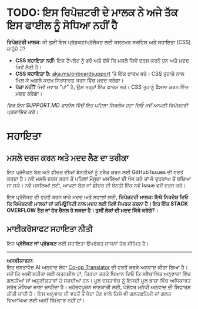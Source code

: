 <!--
CO_OP_TRANSLATOR_METADATA:
{
  "original_hash": "b7244261ee19497082edf33bcce64717",
  "translation_date": "2025-09-09T18:51:59+00:00",
  "source_file": "SUPPORT.md",
  "language_code": "pa"
}
-->
# TODO: ਇਸ ਰਿਪੋਜ਼ਟਰੀ ਦੇ ਮਾਲਕ ਨੇ ਅਜੇ ਤੱਕ ਇਸ ਫਾਈਲ ਨੂੰ ਸੋਧਿਆ ਨਹੀਂ ਹੈ

**ਰਿਪੋਜ਼ਟਰੀ ਮਾਲਕ**: ਕੀ ਤੁਸੀਂ ਇਸ ਪ੍ਰੋਡਕਟ/ਪ੍ਰੋਜੈਕਟ ਲਈ ਕਸਟਮਰ ਸਰਵਿਸ ਅਤੇ ਸਹਾਇਤਾ (CSS) ਚਾਹੁੰਦੇ ਹੋ?

- **CSS ਸਹਾਇਤਾ ਨਹੀਂ:** ਇਸ ਟੈਂਪਲੇਟ ਨੂੰ ਭਰੋ ਅਤੇ ਦੱਸੋ ਕਿ ਮਸਲੇ ਕਿਵੇਂ ਦਰਜ ਕਰਨੇ ਹਨ ਅਤੇ ਮਦਦ ਕਿਵੇਂ ਲੈਣੀ ਹੈ।
- **CSS ਸਹਾਇਤਾ ਹੈ:** [aka.ms/onboardsupport](https://aka.ms/onboardsupport) 'ਤੇ ਇੱਕ ਫਾਰਮ ਭਰੋ। CSS ਤੁਹਾਡੇ ਨਾਲ ਮਿਲ ਕੇ ਅਗਲੇ ਕਦਮ ਨਿਰਧਾਰਤ ਕਰਨ ਵਿੱਚ ਮਦਦ ਕਰੇਗਾ।
- **ਪੱਕਾ ਨਹੀਂ?** ਜਿਵੇਂ ਜਵਾਬ "ਹਾਂ" ਹੈ, ਉਸ ਤਰ੍ਹਾਂ ਇੱਕ ਫਾਰਮ ਭਰੋ। CSS ਤੁਹਾਨੂੰ ਫੈਸਲਾ ਕਰਨ ਵਿੱਚ ਮਦਦ ਕਰੇਗਾ।

*ਫਿਰ ਇਸ SUPPORT.MD ਫਾਈਲ ਵਿੱਚੋਂ ਇਹ ਪਹਿਲਾ ਸਿਰਲੇਖ ਹਟਾ ਦਿਓ ਜਦੋਂ ਆਪਣੀ ਰਿਪੋਜ਼ਟਰੀ ਪ੍ਰਕਾਸ਼ਿਤ ਕਰੋ।*

# ਸਹਾਇਤਾ

## ਮਸਲੇ ਦਰਜ ਕਰਨ ਅਤੇ ਮਦਦ ਲੈਣ ਦਾ ਤਰੀਕਾ  

ਇਹ ਪ੍ਰੋਜੈਕਟ ਬੱਗ ਅਤੇ ਫੀਚਰ ਦੀਆਂ ਬੇਨਤੀਆਂ ਨੂੰ ਟਰੈਕ ਕਰਨ ਲਈ GitHub Issues ਦੀ ਵਰਤੋਂ ਕਰਦਾ ਹੈ। ਨਵੇਂ ਮਸਲੇ ਦਰਜ ਕਰਨ ਤੋਂ ਪਹਿਲਾਂ ਮੌਜੂਦਾ ਮਸਲਿਆਂ ਦੀ ਖੋਜ ਕਰੋ ਤਾਂ ਜੋ ਦੁਹਰਾਅ ਤੋਂ ਬਚਿਆ ਜਾ ਸਕੇ। ਨਵੇਂ ਮਸਲਿਆਂ ਲਈ, ਆਪਣਾ ਬੱਗ ਜਾਂ ਫੀਚਰ ਦੀ ਬੇਨਤੀ ਇੱਕ ਨਵੇਂ Issue ਵਜੋਂ ਦਰਜ ਕਰੋ।

ਇਸ ਪ੍ਰੋਜੈਕਟ ਦੀ ਵਰਤੋਂ ਕਰਨ ਬਾਰੇ ਮਦਦ ਅਤੇ ਸਵਾਲਾਂ ਲਈ, **ਰਿਪੋਜ਼ਟਰੀ ਮਾਲਕ: ਇਥੇ ਨਿਰਦੇਸ਼ ਦਿਓ ਕਿ ਰਿਪੋਜ਼ਟਰੀ ਮਾਲਕਾਂ ਜਾਂ ਕਮਿਊਨਿਟੀ ਨਾਲ ਮਦਦ ਲਈ ਕਿਵੇਂ ਸੰਪਰਕ ਕਰਨਾ ਹੈ। ਇਹ ਇੱਕ STACK OVERFLOW ਟੈਗ ਜਾਂ ਹੋਰ ਚੈਨਲ ਹੋ ਸਕਦਾ ਹੈ। ਤੁਸੀਂ ਲੋਕਾਂ ਦੀ ਮਦਦ ਕਿੱਥੇ ਕਰੋਗੇ?**।

## ਮਾਈਕਰੋਸਾਫਟ ਸਹਾਇਤਾ ਨੀਤੀ  

ਇਸ **ਪ੍ਰੋਜੈਕਟ ਜਾਂ ਪ੍ਰੋਡਕਟ** ਲਈ ਸਹਾਇਤਾ ਉਪਰੋਕਤ ਸਾਧਨਾਂ ਤੱਕ ਸੀਮਿਤ ਹੈ।

---

**ਅਸਵੀਕਾਰਨਾ**:  
ਇਹ ਦਸਤਾਵੇਜ਼ AI ਅਨੁਵਾਦ ਸੇਵਾ [Co-op Translator](https://github.com/Azure/co-op-translator) ਦੀ ਵਰਤੋਂ ਕਰਕੇ ਅਨੁਵਾਦ ਕੀਤਾ ਗਿਆ ਹੈ। ਜਦੋਂ ਕਿ ਅਸੀਂ ਸਹੀਤਾ ਲਈ ਯਤਨਸ਼ੀਲ ਹਾਂ, ਕਿਰਪਾ ਕਰਕੇ ਧਿਆਨ ਦਿਓ ਕਿ ਸਵੈਚਾਲਿਤ ਅਨੁਵਾਦਾਂ ਵਿੱਚ ਗਲਤੀਆਂ ਜਾਂ ਅਸੁਣੀਕਤਾਵਾਂ ਹੋ ਸਕਦੀਆਂ ਹਨ। ਮੂਲ ਦਸਤਾਵੇਜ਼ ਨੂੰ ਇਸਦੀ ਮੂਲ ਭਾਸ਼ਾ ਵਿੱਚ ਅਧਿਕਾਰਤ ਸਰੋਤ ਮੰਨਿਆ ਜਾਣਾ ਚਾਹੀਦਾ ਹੈ। ਮਹੱਤਵਪੂਰਨ ਜਾਣਕਾਰੀ ਲਈ, ਪੇਸ਼ੇਵਰ ਮਨੁੱਖੀ ਅਨੁਵਾਦ ਦੀ ਸਿਫਾਰਸ਼ ਕੀਤੀ ਜਾਂਦੀ ਹੈ। ਇਸ ਅਨੁਵਾਦ ਦੀ ਵਰਤੋਂ ਤੋਂ ਪੈਦਾ ਹੋਣ ਵਾਲੇ ਕਿਸੇ ਵੀ ਗਲਤਫਹਿਮੀ ਜਾਂ ਗਲਤ ਵਿਆਖਿਆ ਲਈ ਅਸੀਂ ਜ਼ਿੰਮੇਵਾਰ ਨਹੀਂ ਹਾਂ।